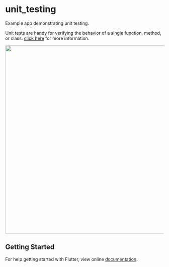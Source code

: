# unit_testing

Example app demonstrating unit testing.

Unit tests are handy for verifying the behavior of a single function, method, or class. [click here](https://flutter.dev/docs/cookbook/testing/unit/introduction) for more information.

<img src="demo_img.gif" height="600em" />

## Getting Started

For help getting started with Flutter, view online [documentation](http://flutter.dev/).
